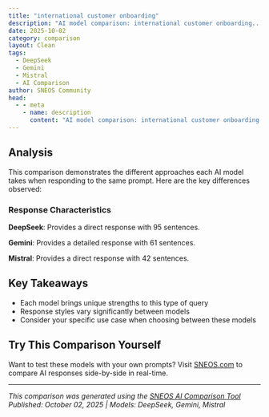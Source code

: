 ```yaml
---
title: "international customer onboarding"
description: "AI model comparison: international customer onboarding..."
date: 2025-10-02
category: comparison
layout: Clean
tags:
  - DeepSeek
  - Gemini
  - Mistral
  - AI Comparison
author: SNEOS Community
head:
  - - meta
    - name: description
      content: "AI model comparison: international customer onboarding..."
---
```


<ChatComparison
  title="international customer onboarding"
  prompt="international customer onboarding"
  :responses='{"DeepSeek": "Of course. International customer onboarding is the strategic process of welcoming, integrating, and setting up new customers from different countries for success with your product or service. It\u0027s a critical phase that goes beyond simple account activation to encompass cultural, linguistic, legal, and technical considerations.\n\nA successful international onboarding program directly impacts **customer satisfaction, retention, and lifetime value**.\n\nHere is a comprehensive guide to building and optimizing an international customer onboarding process.\n\n---\n\n### The Unique Challenges of International Onboarding\n\nBefore designing the process, understand the key hurdles:\n\n1. **Language \u0026 Communication:** This is the most obvious barrier. It\u0027s not just about translating your UI, but also emails, help docs, and support.\n2. **Cultural Nuances:** Communication styles, formality, perceptions of time, and business etiquette vary greatly. What feels friendly in one culture may feel unprofessional in another.\n3. **Time Zones \u0026 Availability:** Providing timely support across multiple time zones is a logistical challenge.\n4. **Legal \u0026 Compliance:** Data privacy laws (like GDPR in Europe, PDPA in Singapore), tax regulations, and contractual terms must be adapted for different regions.\n5. **Payment Methods \u0026 Currencies:** Preferred payment methods differ (e.g., Alipay in China, iDEAL in the Netherlands). Displaying prices in local currency is a must.\n6. **Technical \u0026 Infrastructure Variations:** Internet speeds, device preferences (mobile-first vs. desktop), and access to certain services (e.g., Google) can differ.\n\n---\n\n### A Framework for Successful International Customer Onboarding\n\nHere\u2019s a step-by-step framework, from pre-sale to ongoing success.\n\n#### Phase 1: Pre-Onboarding \u0026 Preparation (The Foundation)\n\nThis happens *before* the customer even signs up.\n\n* **Localize Your Marketing \u0026 Sales:** Ensure your website, sales demos, and collateral speak to the local market\u0027s pain points and benefits.\n* **Clear International Sign-up:**\n * **Multi-language Website \u0026 Sign-up Forms:** Use a robust i18n (internationalization) framework.\n * **Global Payment Gateway:** Use a provider like Stripe, Adyen, or PayPal that supports multiple currencies and local payment methods.\n * **Transparent Pricing:** Display prices in local currency, including any VAT/GST.\n\n#### Phase 2: The Onboarding Sequence (The Activation)\n\nThis is the structured journey you take the customer on immediately after sign-up.\n\n* **Automated \u0026 Localized Email/Welcome Sequence:**\n * Don\u0027t just translate word-for-word. Transcreate the message for cultural relevance.\n * Adjust send times based on the customer\u0027s time zone.\n * Welcome email, setup guides, key feature highlights.\n* **In-App Guidance \u0026 Product Tours:**\n * Use a tool like Appcues, Userpilot, or Pendo to create in-app messages, checklists, and tooltips in the user\u0027s language.\n * Guide them to their \u0022First Value Moment\u0022 as quickly as possible.\n* **Multi-lingual Knowledge Base \u0026 Help Center:**\n * This is your first line of defense for support. Use a platform (e.g., Zendesk, Intercom) that supports easy translation and locale-specific content.\n* **Personalized Kick-off Call (For High-Touch Clients):**\n * For larger accounts, a live video call is invaluable.\n * Schedule it at a reasonable time for the customer.\n * Have a native speaker or a culturally-aware representative on the call if possible.\n\n#### Phase 3: Ongoing Support \u0026 Success (The Retention)\n\n* **24/5 or 24/7 Support Coverage:**\n * Use a follow-the-sun model with global offices or a distributed team.\n * Leverage a tiered support system with clear SLAs (Service Level Agreements).\n* **Localized Customer Support:**\n * Offer support in the customer\u0027s language. This may require hiring bilingual support agents or using a translation service for async support (e.g., email).\n * Equip support teams with cultural training.\n* **Cultural Training for Your Team:**\n * Train your Customer Success and Support teams on the cultural norms of your key markets. This prevents misunderstandings and builds stronger relationships.\n* **Community Building:**\n * Create region-specific user groups, forums, or Slack channels to foster peer-to-peer support and networking.\n\n---\n\n### Best Practices and Pro Tips\n\n* **Start with Your Largest Markets:** Don\u0027t try to localize for 100 countries at once. Identify your top 3-5 international markets and focus your efforts there.\n* **Hire Locally or Work with Local Experts:** There is no substitute for native insight. Consider hiring customer success managers or consultants from your target regions.\n* **Leverage Technology:**\n * **CRM \u0026 CS Platforms:** Use HubSpot, Salesforce, or Gainsight to track customer location and automate locale-specific journeys.\n * **Communication Tools:** Use Intercom, Drift, or Zendesk for multi-lingual live chat.\n * **Translation Management:** Use a platform like Lokalise, Transifex, or Phrase to manage your software and content translations efficiently.\n* **Compliance First:** Consult with legal experts to ensure your data handling, privacy policy, and terms of service are compliant in each region you operate. **This is non-negotiable.**\n* **Measure and Iterate:**\n * Track key onboarding metrics **by region**: Time to First Value, Activation Rate, 30-Day Retention.\n * Use regional NPS (Net Promoter Score) and CSAT (Customer Satisfaction) surveys to gather localized feedback.\n * Continuously A/B test your onboarding flows for different markets.\n\n### Example: Onboarding Flow Comparison\n\n| Step | Standard (e.g., US) | Adapted for Germany | Adapted for Japan |\n| :--- | :--- | :--- | :--- |\n| **Welcome Email** | Informal, enthusiastic. \u0022Hey [Name]! Let\u0027s get started!\u0022 | Formal, structured. \u0022Dear Mr./Ms. [Last Name], Welcome to [Product].\u0022 | Highly formal, respectful. Acknowledges the business relationship. |\n| **Kick-off Call** | Focused on quick wins and business outcomes. Can be casual. | Focused on detailed implementation, data security, and long-term planning. Punctuality is critical. | Focused on establishing trust and understanding hierarchical decision-making. Exchange of business cards (virtually) may be expected. |\n| **Payment** | Credit Card (Visa/Mastercard/Amex) | SEPA Direct Debit, Invoice, PayPal | Credit Card, Bank Transfer (Konbini) |\n| **Support** | Live chat, direct and problem-solving focused. | Prefers detailed, documented solutions (knowledge base) but will call for complex issues. Expects thoroughness. | Prefers high-touch, personal support. Relationship and harmony are key. May avoid saying \u0022no\u0022 directly. |\n\n### Key Takeaways\n\nInternational customer onboarding is not a one-size-fits-all process. It\u0027s a strategic investment that requires:\n\n* **Empathy:** Understanding the customer\u0027s context beyond their geographic location.\n* **Adaptability:** Being willing to change your processes, communication, and even product to meet global needs.\n* **Investment:** Dedicating resources to localization, hiring, and legal compliance.\n\nBy treating international customers as distinct segments with unique needs, you can turn the complexity of global expansion into a significant competitive advantage.", "Gemini": "International customer onboarding is the process of guiding new customers from different countries through the initial stages of using your product or service, ensuring they have a positive and successful experience. It\u0027s a critical part of the customer lifecycle, impacting customer satisfaction, retention, and ultimately, revenue.\n\nHere\u0027s a breakdown of key considerations and best practices for effective international customer onboarding:\n\n**I. Key Considerations for International Onboarding:**\n\n* **Localization:**\n * **Language:** Translate all onboarding materials, including welcome emails, product documentation, tutorials, and support content, into the customer\u0027s preferred language. Use professional translators and proofreaders to ensure accuracy and cultural appropriateness. Avoid relying solely on machine translation.\n * **Currency and Payment Methods:** Offer pricing in local currencies and support common payment methods used in different regions.\n * **Time Zones:** Schedule communication and support based on the customer\u0027s time zone.\n * **Cultural Nuances:** Be aware of cultural differences in communication styles, preferences, and expectations. Avoid jargon, idioms, and humor that might not translate well or be misinterpreted.\n * **Data Privacy and Compliance:** Understand and comply with local data privacy regulations (e.g., GDPR in Europe, CCPA in California) and legal requirements.\n* **Personalization:**\n * **Segmentation:** Tailor the onboarding experience based on the customer\u0027s industry, company size, role, and specific needs.\n * **Relevant Content:** Provide content that addresses the customer\u0027s unique challenges and goals in their local market.\n* **Accessibility:**\n * **Mobile-First Approach:** Optimize the onboarding experience for mobile devices, as many international customers may primarily access your product or service through their smartphones.\n * **Accessibility Standards:** Adhere to accessibility guidelines (e.g., WCAG) to ensure that your onboarding materials are usable by people with disabilities.\n* **Support:**\n * **Multilingual Support:** Offer customer support in multiple languages, either through in-house teams, outsourced agents, or automated translation tools.\n * **Multiple Channels:** Provide support through various channels, such as email, chat, phone, and social media, based on customer preferences in different regions.\n * **Knowledge Base:** Create a comprehensive knowledge base with articles, FAQs, and tutorials in multiple languages to help customers self-serve.\n* **Technology:**\n * **CRM and Onboarding Tools:** Use CRM and onboarding platforms that support multiple languages, currencies, and time zones.\n * **Analytics:** Track key metrics, such as activation rates, time to value, and customer satisfaction scores, to identify areas for improvement in the international onboarding process.\n\n**II. Best Practices for International Customer Onboarding:**\n\n1. **Start with a Warm Welcome:** Send a personalized welcome email or message in the customer\u0027s language, thanking them for signing up and outlining the next steps.\n2. **Provide Clear and Concise Instructions:** Use simple language and visual aids to guide customers through the initial setup and configuration process.\n3. **Focus on Quick Wins:** Help customers achieve early success with your product or service by highlighting key features and demonstrating immediate value.\n4. **Offer Interactive Tutorials and Training:** Provide interactive tutorials, webinars, and training sessions in multiple languages to help customers learn how to use your product or service effectively.\n5. **Proactively Reach Out:** Check in with customers regularly during the onboarding process to answer questions, address concerns, and provide assistance.\n6. **Gather Feedback:** Collect feedback from customers throughout the onboarding process to identify areas for improvement and ensure that their needs are being met. Use surveys, in-app feedback tools, and customer interviews.\n7. **Continuous Improvement:** Regularly review and update your onboarding materials and processes based on customer feedback, analytics, and changes in the market.\n8. **Localize Your Landing Pages:** Make sure the landing page where international customers sign up is properly localized, including language, currency and examples relevant to their region.\n9. **Consider Using a Global Content Delivery Network (CDN):** A CDN helps to deliver your content faster to users around the world, improving the overall user experience.\n10. **Test and Iterate:** Continuously test different onboarding approaches and iterate based on the results to optimize for conversion and customer satisfaction.\n\n**III. Examples of International Onboarding Strategies:**\n\n* **Software as a Service (SaaS):** Provide localized in-app tutorials, personalized email sequences, and multilingual customer support.\n* **E-commerce:** Offer shipping and payment options that are popular in different regions, translate product descriptions, and provide customer service in multiple languages.\n* **Financial Services:** Comply with local financial regulations, offer banking services in local currencies, and provide multilingual customer support.\n\n**IV. Key Metrics to Track:**\n\n* **Activation Rate:** Percentage of new customers who complete the onboarding process and start using your product or service.\n* **Time to Value (TTV):** The amount of time it takes for new customers to experience the value of your product or service.\n* **Customer Satisfaction (CSAT):** Measure customer satisfaction with the onboarding process using surveys or feedback forms.\n* **Net Promoter Score (NPS):** Measure customer loyalty and willingness to recommend your product or service to others.\n* **Churn Rate:** Percentage of customers who stop using your product or service within a given period. Effective onboarding reduces churn.\n* **Customer Lifetime Value (CLTV):** The total revenue you expect to generate from a customer during their relationship with your company. Good onboarding increases CLTV.\n\nBy carefully considering these factors and implementing these best practices, you can create a successful international customer onboarding experience that drives customer satisfaction, loyalty, and revenue growth. Remember to be adaptable and continuously optimize your approach based on customer feedback and market trends.\n", "Mistral": "International customer onboarding involves welcoming and integrating new customers from different countries into your business. Here\u0027s a step-by-step process to help you effectively onboard international customers:\n\n1. **Know Your Customer (KYC) and Due Diligence:**\n - Understand and comply with local and international regulations, such as Anti-Money Laundering (AML) and Know Your Customer (KYC) rules.\n - Verify the customer\u0027s identity, address, and other relevant information.\n - Screen customers against global watchlists and sanctions.\n\n2. **Understand Cultural Differences:**\n - Familiarize yourself with the customer\u0027s culture, language, and business etiquette.\n - Tailor your communication style and onboarding process to suit their cultural preferences.\n\n3. **Localize Your Onboarding Process:**\n - Offer multiple language options in your onboarding materials and communications.\n - Use local currency, payment methods, and terms and conditions.\n - Ensure your website and platforms are accessible and user-friendly for international customers.\n\n4. **Clear Communication:**\n - Provide a clear outline of the onboarding process, including timelines and expectations.\n - Use simple, easy-to-understand language, and avoid jargon.\n - Offer multiple communication channels, considering time zone differences.\n\n5. **Set Expectations:**\n - Explain your products, services, and pricing structures clearly and concisely.\n - Discuss and agree on payment terms, delivery times, and after-sales support.\n\n6. **Provide Relevant Training and Resources:**\n - Offer product demos, tutorials, or training sessions tailored to the customer\u0027s needs.\n - Share relevant resources, such as user manuals, guides, or FAQs in the customer\u0027s language.\n\n7. **Address Legal and Compliance Issues:**\n - Understand and comply with international trade regulations, export controls, and data privacy laws.\n - Consult with legal experts to ensure your onboarding process meets all requirements.\n\n8. **Establish a Point of Contact:**\n - Assign a dedicated account manager or customer support representative to assist with onboarding and address any customer inquiries.\n\n9. **Gather Feedback:**\n - Collect customer feedback on your onboarding process to identify areas for improvement.\n\n10. **Regularly Review and Update Your Process:**\n - Stay informed about changes in international regulations and market trends.\n - Continuously refine your international customer onboarding process to enhance the customer experience.\n\nHere are some tools that can help in the process:\n\n- Translation services (e.g., Google Translate, DeepL)\n- Localization platforms (e.g., Phrase, Crowdin)\n- KYC/AML screening tools (e.g., Thomson Reuters CLEAR, LexisNexis)\n- Customer communication platforms (e.g., Zendesk, Intercom)\n- International payment gateways (e.g., Stripe, PayPal)"}' 
  published-date="09:49"
/>

## Analysis

This comparison demonstrates the different approaches each AI model takes when responding to the same prompt. Here are the key differences observed:

### Response Characteristics

**DeepSeek**: Provides a direct response with 95 sentences. 

**Gemini**: Provides a detailed response with 61 sentences. 

**Mistral**: Provides a direct response with 42 sentences. 

## Key Takeaways

- Each model brings unique strengths to this type of query
- Response styles vary significantly between models
- Consider your specific use case when choosing between these models

## Try This Comparison Yourself

Want to test these models with your own prompts? Visit [SNEOS.com](https://sneos.com) to compare AI responses side-by-side in real-time.

---

*This comparison was generated using the [SNEOS AI Comparison Tool](https://sneos.com)*
*Published: October 02, 2025 | Models: DeepSeek, Gemini, Mistral*
